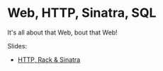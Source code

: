 # Web, HTTP, Sinatra, SQL

It's all about that Web, bout that Web!

Slides:

* [HTTP, Rack & Sinatra](https://ruby.hackbulgaria.com/lectures/17#/)
